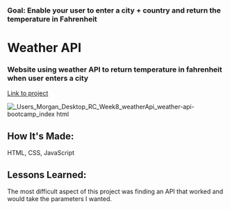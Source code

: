 
### Goal: Enable your user to enter a city + country and return the temperature in Fahrenheit

# Weather API

### Website using weather API to return temperature in fahrenheit when user enters a city

[Link to project](https://weather-app-morgan.netlify.app/)

![_Users_Morgan_Desktop_RC_Week8_weatherApi_weather-api-bootcamp_index html](https://user-images.githubusercontent.com/111996055/197923504-d4e51494-0193-4b63-b8c1-b4bfa3005196.png)

## How It's Made:
HTML, CSS, JavaScript


## Lessons Learned:
The most difficult aspect of this project was finding an API that worked and would take the parameters I wanted.

